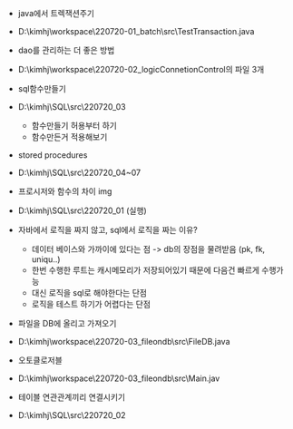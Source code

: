 - java에서 트렉잭션주기
- D:\kimhj\workspace\220720-01_batch\src\TestTransaction.java

- dao를 관리하는 더 좋은 방법
- D:\kimhj\workspace\220720-02_logicConnetionControl의 파일 3개

- sql함수만들기
- D:\kimhj\SQL\src\220720_03
  - 함수만들기 허용부터 하기
  - 함수만든거 적용해보기
- stored procedures
- D:\kimhj\SQL\src\220720_04~07
- 프로시저와 함수의 차이 img
- D:\kimhj\SQL\src\220720_01 (실행)

- 자바에서 로직을 짜지 않고, sql에서 로직을 짜는 이유?
  - 데이터 베이스와 가까이에 있다는 점 -> db의 장점을 물려받음 (pk, fk, uniqu..)
  - 한번 수행한 루트는 캐시메모리가 저장되어있기 때문에 다음건 빠르게 수행가능
  - 대신 로직을 sql로 해야한다는 단점
  - 로직을 테스트 하기가 어렵다는 단점

- 파일을 DB에 올리고 가져오기
- D:\kimhj\workspace\220720-03_fileondb\src\FileDB.java

- 오토클로저블
- D:\kimhj\workspace\220720-03_fileondb\src\Main.jav

- 테이블 연관관계끼리 연결시키기
- D:\kimhj\SQL\src\220720_02